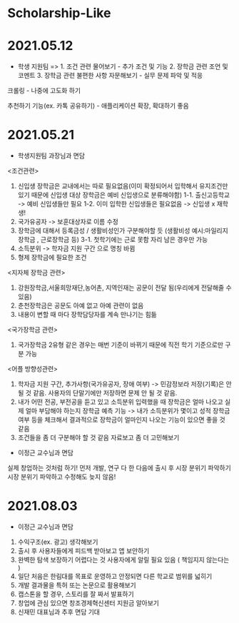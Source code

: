 # Scholarship-Like

# 2021.05.12

- 학생 지원팀
=>  1. 조건 관련 물어보기 - 추가 조건 및 기능
    2. 장학금 관련 조언 및 코멘트
    3. 장학금 관련 불편한 사항 자문해보기 - 실무 문제 파악 및 적응
    
크롤링 - 나중에 고도화 하기

추천하기 기능(ex. 카톡 공유하기) - 애플리케이션 확장, 확대하기 좋음

# 2021.05.21

- 학생지원팀 과장님과 면담

<조건관련>
1. 신입생 장학금은 교내에서는 따로 필요없음(이미 확정되어서 입학해서 유지조건만 있기 때문에 신입생 대상 장학금은 예비 신입생으로 분류해야함)
1-1. 출신고등학교 -> 예비 신입생들만 필요
1-2. 이미 입학한 신입생들은 필요없음 -> 신입생 x 재학생!
2. 국가유공자 -> 보훈대상자로 이름 수정
3. 장학금에 대해서 등록금성 / 생활비성인가 구분해야할 듯 (생활비성 예시:마일리지 장학금 , 근로장학금 등)
3-1. 첫학기에는 근로 못함 자리 남은 경우만 가능
4. 소득분위 -> 학자금 지원 구간 으로 명칭 바뀜
5. 형제 장학금에 필요한 조건

<지자체 장학금 관련>
1. 강원장학금,서울희망재단,농어촌, 지역인재는 공문이 전달 됨(우리에게 전달해줄 수 있음)
2. 춘천장학금은 공문도 아예 없고 아예 관련이 없음
3. 내용이 변할 때 마다 장학담당자를 계속 만나기는 힘듦

<국가장학금 관련>
1. 국가장학금 2유형 같은 경우는 매번 기준이 바뀌기 때문에 직전 학기 기준으로만 구분 가능

<어플 방향성관련>
1. 학자금 지원 구간, 추가사항(국가유공자, 장애 여부) 
    -> 민감정보라 저장(기록)은 안 될 것 같음. 사용자의 단말기에만 저장하면 문제 안 될 것 같음.
2. 내가 어떤 전공, 부전공을 듣고 있고 소득분위 입력했을 때 장학금은 얼마 나오고 실제 얼마 부담해야 하는지 장학금 예측 기능 
    -> 내가 소득분위가 몇이고 성적 장학금 여부 등을 체크해서 결과적으로 장학금이 얼마인지 나오는 기능이 있으면 좋을 것 같음
3. 조건들을 좀 더 구분해야 할 것 같음 자료보고 좀 더 고민해보기

- 이정근 교수님과 면담

실제 창업하는 것처럼 하기!
먼저 개발, 연구 다 한 다음에 출시 후 시장 분위기 파악하기
시장 분위기 파악하고 수정해도 늦지 않음!

# 2021.08.03

- 이정근 교수님과 면담

1. 수익구조(ex. 광고) 생각해보기
2. 출시 후 사용자들에게 피드백 받아보고 앱 보안하기
3. 완벽한 탐색 보장하기 어렵다는 것 사용자에게 알릴 필요 있음 ( 책임지지 않는다는 )
4. 일단 처음은 한림대를 목표로 운영하고 안정되면 다른 학교로 범위를 넓히기
5. 개발 결과물을 특허 또는 논문으로 활용해보기
6. 캡스톤을 할 경우, 스토리를 잘 짜서 발표하기
7. 창업에 관심 있으면 창조경제혁신센터 지원금 알아보기
8. 신재민 대표님과 추후 면담 기대
